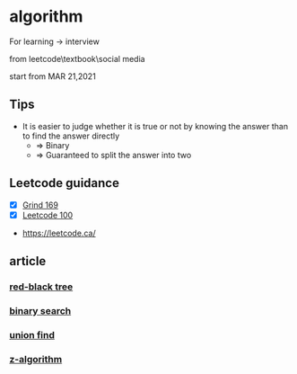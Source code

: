 # algorithm
For learning -> interview

from leetcode\textbook\social media

start from MAR 21,2021

## Tips
+ It is easier to judge whether it is true or not by knowing the answer than to find the answer directly
    + => Binary
    + => Guaranteed to split the answer into two

## Leetcode guidance
- [x] [Grind 169](https://www.techinterviewhandbook.org/grind75?hours=8&order=topics&weeks=26&difficulty=Medium&difficulty=Easy&difficulty=Hard)
- [x] [Leetcode 100](https://leetcode.cn/studyplan/top-100-liked/)
- https://leetcode.ca/

## article
### [red-black tree](https://zh.wikipedia.org/wiki/%E7%BA%A2%E9%BB%91%E6%A0%91)
### [binary search](https://github.com/labuladong/fucking-algorithm/blob/master/%E7%AE%97%E6%B3%95%E6%80%9D%E7%BB%B4%E7%B3%BB%E5%88%97/%E4%BA%8C%E5%88%86%E6%9F%A5%E6%89%BE%E8%AF%A6%E8%A7%A3.md)
### [union find](https://github.com/labuladong/fucking-algorithm/blob/master/%E7%AE%97%E6%B3%95%E6%80%9D%E7%BB%B4%E7%B3%BB%E5%88%97/UnionFind%E7%AE%97%E6%B3%95%E8%AF%A6%E8%A7%A3.md)
### [z-algorithm](https://personal.utdallas.edu/~besp/demo/John2010/z-algorithm.htm)